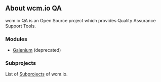 ## About wcm.io QA

wcm.io QA is an Open Source project which provides Quality Assurance Support Tools.


### Modules

* [Galenium](galenium/) (deprecated)


### Subprojects

List of [Subprojects](https://wcm.io/subprojects.html) of wcm.io.
